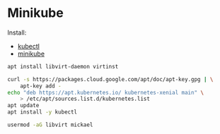 # Minikube

Install:
- [kubectl](https://kubernetes.io/docs/tasks/tools/install-kubectl/)
- [minikube](https://github.com/kubernetes/minikube#other-ways-to-install)

```sh
apt install libvirt-daemon virtinst
```

```sh
curl -s https://packages.cloud.google.com/apt/doc/apt-key.gpg | \
    apt-key add -
echo "deb https://apt.kubernetes.io/ kubernetes-xenial main" \
    > /etc/apt/sources.list.d/kubernetes.list
apt update
apt install -y kubectl

usermod -aG libvirt mickael
```
